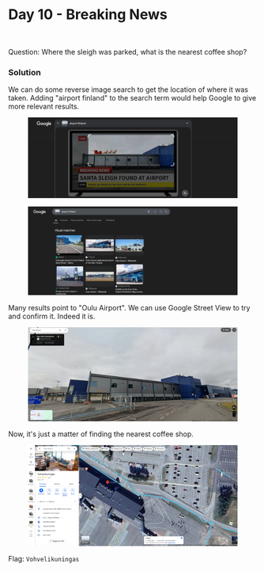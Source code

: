 # Day 10 - Breaking News

<figure><img src="../../../.gitbook/assets/Breaking_News_TV.png" alt="" width="375"><figcaption></figcaption></figure>

Question: Where the sleigh was parked, what is the nearest coffee shop?

### Solution

We can do some reverse image search to get the location of where it was taken. Adding "airport finland" to the search term would help Google to give more relevant results.

<figure><img src="../../../.gitbook/assets/image (2) (1) (1) (1).png" alt=""><figcaption></figcaption></figure>

<figure><img src="../../../.gitbook/assets/image (1) (1) (1) (1) (1).png" alt=""><figcaption></figcaption></figure>

Many results point to "Oulu Airport". We can use Google Street View to try and confirm it. Indeed it is.

<figure><img src="../../../.gitbook/assets/image (3) (1) (1) (1).png" alt=""><figcaption></figcaption></figure>

Now, it's just a matter of finding the nearest coffee shop.

<figure><img src="../../../.gitbook/assets/image (4) (1) (1).png" alt=""><figcaption></figcaption></figure>

Flag: `Vohvelikuningas`
